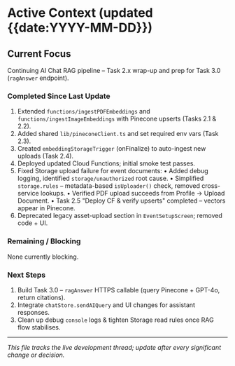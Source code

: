 # Active Context (updated {{date:YYYY-MM-DD}})

## Current Focus
Continuing AI Chat RAG pipeline – Task 2.x wrap-up and prep for Task 3.0 (`ragAnswer` endpoint).

### Completed Since Last Update
1. Extended `functions/ingestPDFEmbeddings` and `functions/ingestImageEmbeddings` with Pinecone upserts (Tasks 2.1 & 2.2).
2. Added shared `lib/pineconeClient.ts` and set required env vars (Task 2.3).
3. Created `embeddingStorageTrigger` (onFinalize) to auto-ingest new uploads (Task 2.4).
4. Deployed updated Cloud Functions; initial smoke test passes.
5. Fixed Storage upload failure for event documents:
   • Added debug logging, identified `storage/unauthorized` root cause.
   • Simplified `storage.rules` – metadata-based `isUploader()` check, removed cross-service lookups.
   • Verified PDF upload succeeds from Profile → Upload Document.
   • Task 2.5 "Deploy CF & verify upserts" completed – vectors appear in Pinecone.
6. Deprecated legacy asset-upload section in `EventSetupScreen`; removed code + UI.

### Remaining / Blocking
None currently blocking.

### Next Steps
1. Build Task 3.0 – `ragAnswer` HTTPS callable (query Pinecone + GPT-4o, return citations).
2. Integrate `chatStore.sendAIQuery` and UI changes for assistant responses.
3. Clean up debug `console` logs & tighten Storage read rules once RAG flow stabilises.

---

_This file tracks the live development thread; update after every significant change or decision._ 